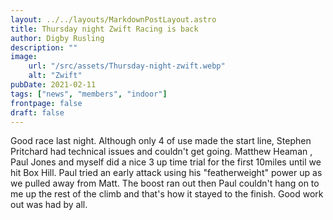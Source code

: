 ```yaml
---
layout: ../../layouts/MarkdownPostLayout.astro
title: Thursday night Zwift Racing is back
author: Digby Rusling
description: ""
image:
    url: "/src/assets/Thursday-night-zwift.webp"
    alt: "Zwift"
pubDate: 2021-02-11
tags: ["news", "members", "indoor"]
frontpage: false
draft: false
---
```


Good race last night. Although only 4 of use made the start line, Stephen Pritchard had technical issues and couldn't get going. Matthew Heaman , Paul Jones and myself did a nice 3 up time trial for the first 10miles until we hit Box Hill. Paul tried an early attack using his "featherweight" power up as we pulled away from Matt. The boost ran out then Paul couldn't hang on to me up the rest of the climb and that's how it stayed to the finish. Good work out was had by all.